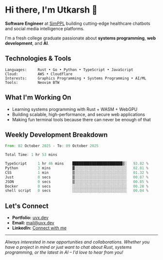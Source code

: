 # Hi there, I'm Utkarsh 👋

**Software Engineer** at [SimPPL](https://simppl.org) building cutting-edge healthcare chatbots and social media intelligence platforms.

I'm a fresh college graduate passionate about **systems programming**, **web development**, and **AI**.

## Technologies & Tools

```
Languages:     Rust • Go • Python • TypeScript • JavaScript
Cloud:         AWS • Cloudflare
Interests:     Graphics Programming • Systems Programming • AI/ML
Tools:         Neovim BTW
```

## What I'm Working On

- Learning systems programming with Rust + WASM + WebGPU
- Building scalable, high-performance, and secure web applications
- Making fun terminal tools because there can never be enough of that

## Weekly Development Breakdown

<!--START_SECTION:waka-->

```rust
From: 02 October 2025 - To: 09 October 2025

Total Time: 1 hr 53 mins

TypeScript     1 hr 46 mins    ███████████████████████▒░   93.82 %
Python         3 mins          ▓░░░░░░░░░░░░░░░░░░░░░░░░   02.81 %
CSS            1 min           ▒░░░░░░░░░░░░░░░░░░░░░░░░   01.32 %
Just           0 secs          ▒░░░░░░░░░░░░░░░░░░░░░░░░   00.87 %
JSON           0 secs          ▒░░░░░░░░░░░░░░░░░░░░░░░░   00.85 %
Docker         0 secs          ░░░░░░░░░░░░░░░░░░░░░░░░░   00.28 %
shell script   0 secs          ░░░░░░░░░░░░░░░░░░░░░░░░░   00.04 %
```

<!--END_SECTION:waka-->

## Let's Connect

- **Portfolio:** [uvx.dev](https://uvx.dev)
- **Email:** mail@uvx.dev
- **LinkedIn:** [Connect with me](https://linkedin.com/in/utkarsh-verm4)

---

*Always interested in new opportunities and collaborations. Whether you have a project in mind or just want to chat about Rust, systems programming, or the latest in AI – I'd love to hear from you!*
